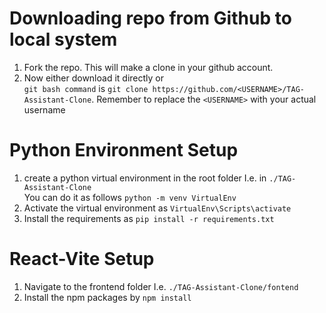 # Downloading repo from Github to local system
1. Fork the repo. This will make a clone in your github account.
2. Now either download it directly or <br />
`git bash command` is `git clone https://github.com/<USERNAME>/TAG-Assistant-Clone`. Remember to replace the `<USERNAME>` with your actual username

# Python Environment Setup
1. create a python virtual environment in the root folder I.e. in `./TAG-Assistant-Clone` <br />
You can do it as follows `python -m venv VirtualEnv`
2. Activate the virtual environment as `VirtualEnv\Scripts\activate`
3. Install the requirements as `pip install -r requirements.txt`

# React-Vite Setup
1. Navigate to the frontend folder I.e. `./TAG-Assistant-Clone/fontend`
2. Install the npm packages by `npm install`